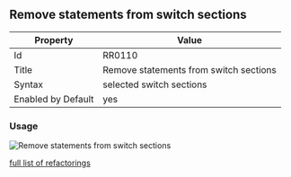 ## Remove statements from switch sections

Property | Value
--- | ---
Id|RR0110
Title|Remove statements from switch sections
Syntax|selected switch sections
Enabled by Default|yes

### Usage

![Remove statements from switch sections](../../images/refactorings/RemoveStatementsFromSwitchSections.png)

[full list of refactorings](Refactorings.md)